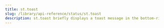 ```yaml
---
title: st.toast
slug: /library/api-reference/status/st.toast
description: st.toast briefly displays a toast message in the bottom-right corner
---
```


<Autofunction function="streamlit.toast" />
